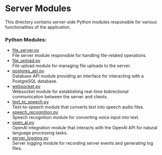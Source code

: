 # Server Modules

This directory contains server-side Python modules responsible for various functionalities of the application.

### Python Modules:

- [file_server.py](/file_server.py)<br> File server module responsible for handling file-related operations.
- [file_upload.py](./file_upload.py)<br> File upload module for managing file uploads to the server.
- [postgres_api.py](./postgres_api.py)<br> Database API module providing an interface for interacting with a PostgreSQL database.
- [websocket.py](./websocket.py)<br> Websocket module for establishing real-time bidirectional communication between the server and clients.
- [text_to_speech.py](./text_to_speech.py)<br> Text-to-speech module that converts text into speech audio files.
- [speech_recognition.py](./speech_recognition.py)<br> Speech recognition module for converting voice input into text.
- [open_ai.py](./open_ai.py)<br> OpenAI integration module that interacts with the OpenAI API for natural language processing tasks.
- [server_logging.py](./server_logging.py)<br> Server logging module for recording server events and generating log files.
